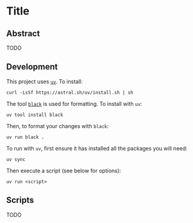 # Title 

## Abstract

TODO

## Development 

This project uses [`uv`](https://github.com/astral-sh/uv). To install:

```
curl -LsSf https://astral.sh/uv/install.sh | sh
```

The tool [`black`](https://github.com/psf/black) is used for formatting. To install with `uv`:

```
uv tool install black
```

Then, to format your changes with `black`:

```
uv run black .
```

To run with `uv`, first ensure it has installed all the packages you will need:

```
uv sync
```

Then execute a script (see below for options):

```
uv run <script>
```

## Scripts

TODO

